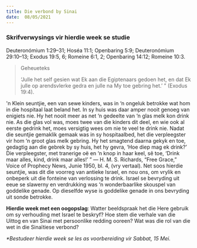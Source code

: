 ```yaml
---
title: Die verbond by Sinai
date:  08/05/2021
---
```


### Skrifverwysings vir hierdie week se studie
Deuteronómium 1:29–31; Hoséa 11:1; Openbaring 5:9; Deuteronómium 29:10–13; Exodus 19:5, 6; Romeine 6:1, 2; Openbaring 14:12; Romeine 10:3.

> <p>Geheueteks</p>
> ‘Julle het self gesien wat Ek aan die Egiptenaars gedoen het, en dat Ek julle op arendsvlerke gedra en julle na My toe gebring het.’ ” (Exodus 19:4).

'n Klein seuntjie, een van sewe kinders, was in ‘n ongeluk betrokke wat hom in die hospitaal laat beland het. In sy huis was daar amper nooit genoeg van enigiets nie. Hy het nooit meer as net ‘n gedeelte van ‘n glas melk kon drink nie. As die glas vol was, moes twee van die kinders dit deel, en wie ook al eerste gedrink het, moes versigtig wees om nie te veel te drink nie. Nadat die seuntjie gemaklik gemaak was in sy hospitaalbed, het die verpleegster vir hom ‘n groot glas melk gebring. Hy het smagtend daarna gekyk en toe, gedagtig aan die gebrek by sy huis, het hy gevra, ‘Hoe diep mag ek drink?’ Die verpleegster, met tranerige oë en ‘n knop in haar keel, sê toe, ‘Drink maar alles, kind, drink maar alles!’ ” — H. M. S. Richards, “Free Grace,” Voice of Prophecy News, Junie 1950, bl. 4, (vry vertaal). Net soos hierdie seuntjie, was dit die voorreg van antieke Israel, en nou ons, om vrylik en onbeperk uit die fonteine van verlossing te drink. Israel se bevryding uit eeue se slawerny en verdrukking was ‘n wonderbaarlike skouspel van goddelike genade. Op dieselfde wyse is goddelike genade in ons bevryding uit sonde betrokke.

**Hierdie week met een oogopslag**: Watter beeldspraak het die Here gebruik om sy verhouding met Israel te beskryf? Hoe stem die verhale van die Uittog en van Sinai met persoonlike redding ooreen? Wat was die rol van die wet in die Sinaïtiese verbond?

_*Bestudeer hierdie week se les as voorbereiding vir Sabbat, 15 Mei._
